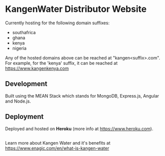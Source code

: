 # KangenWater Distributor Website

Currently hosting for the following domain suffixes:
- southafrica
- ghana
- kenya
- nigeria

Any of the hosted domains above can be reached at "kangen\<suffix\>.com".  
For example, for the 'kenya' suffix, it can be reached at https://www.kangenkenya.com

## Development

Built using the MEAN Stack which stands for MongoDB, Express.js, Angular and Node.js.

## Deployment

Deployed and hosted on **Heroku** (more info at https://www.heroku.com).

##
Learn more about Kangen Water and it's benefits at https://www.enagic.com/en/what-is-kangen-water